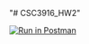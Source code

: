 "# CSC3916_HW2" 

[![Run in Postman](https://run.pstmn.io/button.svg)](https://app.getpostman.com/run-collection/f71e9e9f11eb60c88cf4#?env%5BHomework2%5D=W3sia2V5IjoidG9rZW4iLCJ2YWx1ZSI6IkpXVCBleUpoYkdjaU9pSklVekkxTmlJc0luUjVjQ0k2SWtwWFZDSjkuZXlKcFpDSTZJamswWlRSbE9ERmhOREpoTVdJelkyTmxPVE0xWkRNM05UTTNPRE14TmpNMk9ESTFOMkUyWW1JaUxDSjFjMlZ5Ym1GdFpTSTZJbFJ5WVcwaUxDSnBZWFFpT2pFMk1UUXpOemM1T1RkOS5PZHB2bWFZemZBM21Ec0x3MlgxMVFONlpNOEdDWkNtTUhqVVlnUnJrYlo0IiwiZW5hYmxlZCI6dHJ1ZX0seyJrZXkiOiJ7e3Rva2VufX0iLCJ2YWx1ZSI6Impzb24uYm9keS50b2tlbiIsImVuYWJsZWQiOnRydWV9XQ==)
